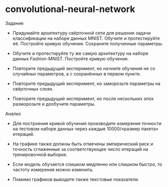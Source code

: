 # convolutional-neural-network
Задание  
-	Придумайте архитектуру свёрточной сети для решения задачи классификации на наборе данных MNIST. Обучите и протестируйте её. Постройте кривую обучения. Сохраните полученные параметры.  

-	Обучите и протестируйте ту же самую архитектуру на наборе данных Fashion-MNIST. Постройте кривую обучения.

-	Повторите предыдущий эксперимент, но начните обучения не со случайных параметров, а с сохранённых в первом пункте.

-	Повторите предыдущий эксперимент, но заморозьте параметры на свёрточных слоях.

-	Повторите предыдущий эксперимент, но после нескольких эпох разморозьте и дообучите параметры.

Анализ

-	Для построения кривой обучения производите измерения точности на тестовом наборе данных через каждые 10000/«размер пакета» итераций.

-	На графике также должны быть отмечены эмпирический риск и точность сглаженные за соответствующее число итераций на тренировочной выборке.

-	Если модель обучается слишком медленно или слишком быстро, то частоту измерения можно изменить.

-	Помимо графиков выводите также текстовые показатели.
